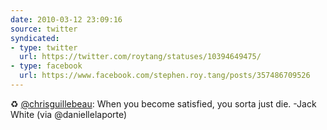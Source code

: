 ```yaml
---
date: 2010-03-12 23:09:16
source: twitter
syndicated:
- type: twitter
  url: https://twitter.com/roytang/statuses/10394649475/
- type: facebook
  url: https://www.facebook.com/stephen.roy.tang/posts/357486709526
---
```


♻ [@chrisguillebeau](https://twitter.com/chrisguillebeau/): When you become satisfied, you sorta just die. -Jack White (via @daniellelaporte)